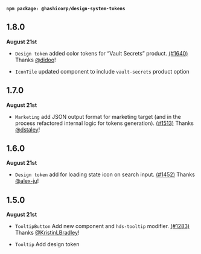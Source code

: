 **`npm package: @hashicorp/design-system-tokens`**

## 1.8.0

**August 21st** 

- `Design token` added color tokens for “Vault Secrets” product. [(#1640)](https://github.com/hashicorp/design-system/pull/1640) Thanks [@didoo](https://github.com/didoo)!

- `IconTile` updated component to include `vault-secrets` product option

## 1.7.0

**August 21st** 

- `Marketing` add JSON output format for marketing target (and in the process refactored internal logic for tokens generation). [(#1513)](https://github.com/hashicorp/design-system/pull/1513) Thanks [@dstaley](https://github.com/dstaley)!

## 1.6.0

**August 21st** 

- `Design token` add for loading state icon on search input. [(#1452)](https://github.com/hashicorp/design-system/pull/1452) Thanks [@alex-ju](https://github.com/alex-ju)! 

## 1.5.0

**August 21st** 

- `TooltipButton` Add new component and `hds-tooltip` modifier. [(#1283)](https://github.com/hashicorp/design-system/pull/1283) Thanks [@KristinLBradley](https://github.com/KristinLBradley)!

- `Tooltip` Add design token